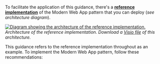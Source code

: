 To facilitate the application of this guidance, there's a **[reference implementation](https://github.com/azure/modern-web-app-pattern-dotnet)** of the Modern Web App pattern that you can deploy (*see architecture diagram*).

[![Diagram showing the architecture of the reference implementation.](../../_images/reliable-web-app-dotnet.png)](../../_images/reliable-web-app-dotnet.png)
*Architecture of the reference implementation. Download a [Visio file](https://arch-center.azureedge.net/modern-web-app-dotnet.vsdx) of this architecture.*

This guidance refers to the reference implementation throughout as an example. To implement the Modern Web App pattern, follow these recommendations:
